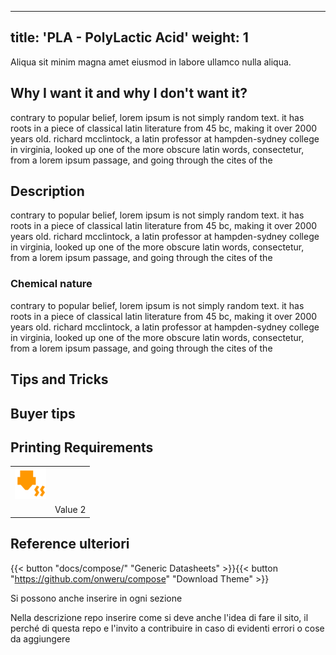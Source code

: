 <!-- TITLE: Material Acronym - Capitalized Polymer Name -->
---

title: 'PLA - PolyLactic Acid'
weight: 1
---

<!-- brief material descriptions-->
Aliqua sit minim magna amet eiusmod in labore ullamco nulla aliqua.

## Why I want it and why I don't want it?

contrary to popular belief, lorem ipsum is not simply random text. it has roots in a piece of classical latin literature from 45 bc, making it over 2000 years old. richard mcclintock, a latin professor at hampden-sydney college in virginia, looked up one of the more obscure latin words, consectetur, from a lorem ipsum passage, and going through the cites of the

## Description

<!-- Descrizione più accurata, dettagliata sulle proprietà, applicazioni specifiche. -->

contrary to popular belief, lorem ipsum is not simply random text. it has roots in a piece of classical latin literature from 45 bc, making it over 2000 years old. richard mcclintock, a latin professor at hampden-sydney college in virginia, looked up one of the more obscure latin words, consectetur, from a lorem ipsum passage, and going through the cites of the

### Chemical nature

<!-- Chemical structure and properties, link to references-->
contrary to popular belief, lorem ipsum is not simply random text. it has roots in a piece of classical latin literature from 45 bc, making it over 2000 years old. richard mcclintock, a latin professor at hampden-sydney college in virginia, looked up one of the more obscure latin words, consectetur, from a lorem ipsum passage, and going through the cites of the

## Tips and Tricks

## Buyer tips

## Printing Requirements

<!-- Table with minimum and optimal technical requirements -->
<table>
<tr>
    <td><img src="/icons/requirements/ext-temp.png" width="50"></td>
    <td></td>
</tr>
<tr>
    <td></td>
    <td>Value 2</td>
</tr>
</table>

## Reference ulteriori

{{< button "docs/compose/" "Generic Datasheets" >}}{{< button "https://github.com/onweru/compose" "Download Theme" >}}

Si possono anche inserire in ogni sezione

Nella descrizione repo inserire come si deve anche l'idea di fare il sito, il perché di questa repo e l'invito a contribuire in caso di evidenti errori o cose da aggiungere
